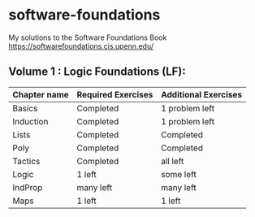 # software-foundations
My solutions to the Software Foundations Book https://softwarefoundations.cis.upenn.edu/ 

## Volume 1 : Logic Foundations  (LF):

| Chapter name  | Required Exercises | Additional Exercises    |
|---------------|--------------------|-------------------------|
|  Basics       |     Completed      |  1 problem left         |
|  Induction    |     Completed      |  1 problem left         |
|  Lists        |     Completed      | Completed               |
| Poly          |     Completed      | Completed               |
| Tactics       |     Completed      | all left                |
| Logic         |     1 left         | some left               |
| IndProp       |     many left      | many left               |
| Maps          |     1 left         | 1 left                  |
